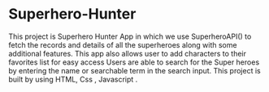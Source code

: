 # Superhero-Hunter
This project is Superhero Hunter App in which we use SuperheroAPI() to fetch the records and details of all the superheroes along with some additional features. This app also allows user to add characters to their favorites list for easy access Users are able to search for the Super heroes by entering the name or searchable term in the search input. This project is built by using HTML, Css , Javascript .
